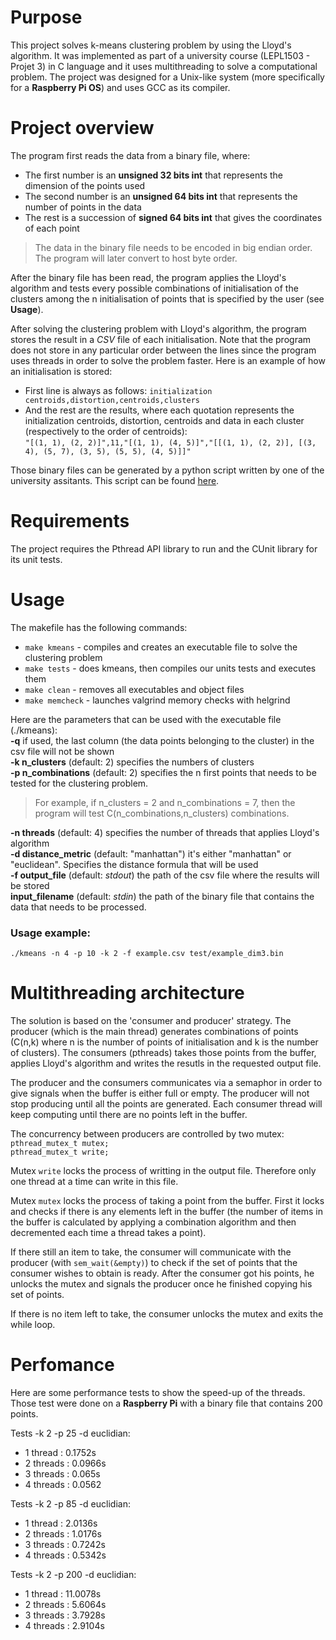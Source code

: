 # Purpose
This project solves k-means clustering problem by using the Lloyd's algorithm. It was implemented as part of a university course (LEPL1503 - Projet 3) in C language and it uses multithreading to solve a computational problem. The project was designed for a Unix-like system (more specifically for a **Raspberry Pi OS**) and uses GCC as its compiler. 

# Project overview

The program first reads the data from a binary file, where: 
* The first number is an **unsigned 32 bits int** that represents the dimension of the points used 
* The second number is an **unsigned 64 bits int** that represents the number of points in the data 
* The rest is a succession of **signed 64 bits int** that gives the coordinates of each point 
> The data in the binary file needs to be encoded in big endian order. The program will later convert to host byte order. 

After the binary file has been read, the program applies the Lloyd's algorithm and tests every possible combinations of initialisation of the clusters among the n initialisation of points that is specified by the user (see **Usage**). 

After solving the clustering problem with Lloyd's algorithm, the program stores the result in a *CSV* file of each initialisation. Note that the program does not store in any particular order between the lines since the program uses threads in order to solve the problem faster. Here is an example of how an initialisation is stored: 
* First line is always as follows: 
 `initialization centroids,distortion,centroids,clusters` 
* And the rest are the results, where each quotation represents the initialization centroids, distortion, centroids and data in each cluster (respectively to the order of centroids): \
`"[(1, 1), (2, 2)]",11,"[(1, 1), (4, 5)]","[[(1, 1), (2, 2)], [(3, 4), (5, 7), (3, 5), (5, 5), (4, 5)]]"`

Those binary files can be generated by a python script written by one of the university assitants. This script can be found [here](https://github.com/louisna/lepl1503-2022-pyfec). 

# Requirements
The project requires the Pthread API library to run and the CUnit library for its unit tests.

# Usage
The makefile has the following commands:
* `make kmeans` - compiles and creates an executable file to solve the clustering problem 
* `make tests` - does kmeans, then compiles our units tests and executes them 
* `make clean` - removes all executables and object files 
* `make memcheck` - launches valgrind memory checks with helgrind

Here are the parameters that can be used with the executable file (./kmeans): \
**-q** if used, the last column (the data points belonging to the cluster) in the csv file will not be shown \
**-k n_clusters** (default: 2) specifies the numbers of clusters  \
**-p n_combinations** (default: 2) specifies the n first points that needs to be tested for the clustering problem. 
> For example, if n_clusters = 2 and n_combinations = 7, then the program will test C(n_combinations,n_clusters) combinations.

**-n threads** (default: 4) specifies the number of threads that applies Lloyd's algorithm \
**-d distance_metric** (default: "manhattan") it's either "manhattan" or "euclidean". Specifies the distance formula that will be used \
**-f output_file** (default: *stdout*) the path of the csv file where the results will be stored \
**input_filename** (default: *stdin*) the path of the binary file that contains the data that needs to be processed. 

### Usage example:
`./kmeans -n 4 -p 10 -k 2 -f example.csv test/example_dim3.bin`


# Multithreading architecture 
The solution is based on the 'consumer and producer' strategy. The producer (which is the main thread) generates combinations of points (C(n,k) where
n is the number of points of initialisation and k is the number of clusters). The consumers (pthreads) takes those points from the buffer, applies Lloyd's algorithm and writes the resutls in the requested output file. 

The producer and the consumers communicates via a semaphor in order to give signals when the buffer is either full or empty. The producer will not stop producing until all the points are generated. Each consumer thread will keep computing until there are no points left in the buffer. 

The concurrency between producers are controlled by two mutex: \
`pthread_mutex_t mutex;` \
`pthread_mutex_t write;`


Mutex `write` locks the process of writting in the output file. Therefore only one thread at a time can write in this file. 

Mutex `mutex` locks the process of taking a point from the buffer. First it locks and checks if there is any elements left in the buffer 
(the number of items in the buffer is calculated by applying a combination algorithm and then decremented each time a thread takes a point). 

If there still an item to take, the consumer will communicate with the producer (with `sem_wait(&empty)`) to check if the set of points that the consumer wishes to obtain is ready. After the consumer got his points, he unlocks the mutex and signals the producer once he finished copying his set of points. 

If there is no item left to take, the consumer unlocks the mutex and exits the while loop.

# Perfomance
Here are some performance tests to show the speed-up of the threads. Those test were done on a **Raspberry Pi** with a binary file that contains 200 points.

Tests -k 2 -p 25 -d euclidian:
- 1 thread  : 0.1752s
- 2 threads : 0.0966s
- 3 threads : 0.065s
- 4 threads : 0.0562

Tests -k 2 -p 85 -d euclidian:
- 1 thread  : 2.0136s
- 2 threads : 1.0176s
- 3 threads : 0.7242s
- 4 threads : 0.5342s

Tests -k 2 -p 200 -d euclidian:
- 1 thread  : 11.0078s
- 2 threads : 5.6064s
- 3 threads : 3.7928s
- 4 threads : 2.9104s


